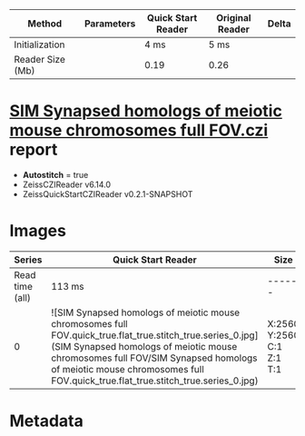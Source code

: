 |  Method            | Parameters       | Quick Start Reader | Original Reader | Delta  |
| -------------------|------------------|--------------------|-----------------|------- |
| Initialization     |                  |4 ms|5 ms|        |
| Reader Size (Mb)     |                  |0.19|0.26|        |
# [SIM Synapsed homologs of meiotic mouse chromosomes full FOV.czi](https://zenodo.org/record/6865142/files/SIM%20Synapsed%20homologs%20of%20meiotic%20mouse%20chromosomes%20full%20FOV.czi) report
 - **Autostitch** = true
 - ZeissCZIReader v6.14.0
 - ZeissQuickStartCZIReader v0.2.1-SNAPSHOT

# Images 

| Series            | Quick Start Reader | Size | Original Reader | Size | #Diffs |
|-------------------|--------------------|------|-----------------|------|--------|
| Read time (all)   |113 ms|------|146 ms|------|--------|
|0|![SIM Synapsed homologs of meiotic mouse chromosomes full FOV.quick_true.flat_true.stitch_true.series_0.jpg](SIM Synapsed homologs of meiotic mouse chromosomes full FOV/SIM Synapsed homologs of meiotic mouse chromosomes full FOV.quick_true.flat_true.stitch_true.series_0.jpg)|X:2560<br>Y:2560<br>C:1<br>Z:1<br>T:1|![SIM Synapsed homologs of meiotic mouse chromosomes full FOV.quick_false.flat_true.stitch_true.series_0.jpg](SIM Synapsed homologs of meiotic mouse chromosomes full FOV/SIM Synapsed homologs of meiotic mouse chromosomes full FOV.quick_false.flat_true.stitch_true.series_0.jpg)|X:2560<br>Y:2560<br>C:1<br>Z:1<br>T:1|0|

# Metadata

